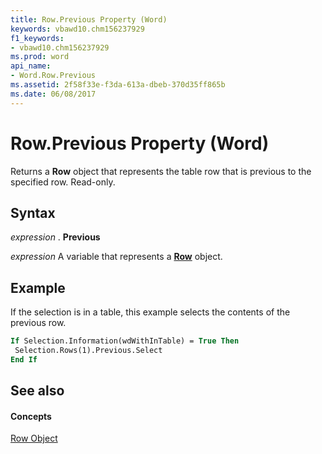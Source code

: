 ```yaml
---
title: Row.Previous Property (Word)
keywords: vbawd10.chm156237929
f1_keywords:
- vbawd10.chm156237929
ms.prod: word
api_name:
- Word.Row.Previous
ms.assetid: 2f58f33e-f3da-613a-dbeb-370d35ff865b
ms.date: 06/08/2017
---
```



# Row.Previous Property (Word)

Returns a  **Row** object that represents the table row that is previous to the specified row. Read-only.


## Syntax

 _expression_ . **Previous**

 _expression_ A variable that represents a **[Row](Word.Row.md)** object.


## Example

If the selection is in a table, this example selects the contents of the previous row.


```vb
If Selection.Information(wdWithInTable) = True Then 
 Selection.Rows(1).Previous.Select 
End If
```


## See also


#### Concepts


[Row Object](Word.Row.md)

